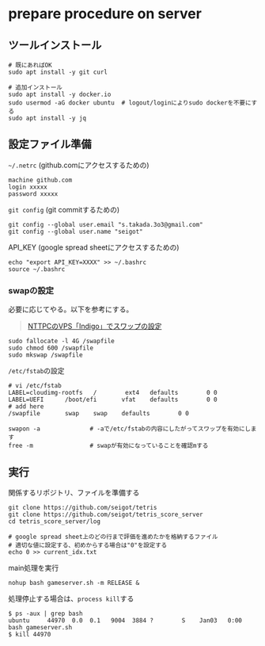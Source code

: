 # prepare procedure on server 

## ツールインストール

```
# 既にあればOK
sudo apt install -y git curl

# 追加インストール
sudo apt install -y docker.io
sudo usermod -aG docker ubuntu  # logout/loginによりsudo dockerを不要にする
sudo apt install -y jq
```

## 設定ファイル準備

`~/.netrc` (github.comにアクセスするための)

```
machine github.com
login xxxxx
password xxxxx
```

`git config` (git commitするための)

```
git config --global user.email "s.takada.3o3@gmail.com"
git config --global user.name "seigot"
```

API_KEY (google spread sheetにアクセスするための)

```
echo "export API_KEY=XXXX" >> ~/.bashrc
source ~/.bashrc
```

### swapの設定

必要に応じてやる。以下を参考にする。
> [NTTPCのVPS「Indigo」でスワップの設定](https://qiita.com/mmmmmmmmmmmmm/items/7e6648ecb6874441f995)

```
sudo fallocate -l 4G /swapfile
sudo chmod 600 /swapfile
sudo mkswap /swapfile
```

`/etc/fstab`の設定

```
# vi /etc/fstab
LABEL=cloudimg-rootfs   /        ext4   defaults        0 0
LABEL=UEFI      /boot/efi       vfat    defaults        0 0
# add here
/swapfile       swap    swap    defaults        0 0
```

```
swapon -a              # -aで/etc/fstabの内容にしたがってスワップを有効にします
free -m                # swapが有効になっていることを確認mする
```

## 実行

関係するリポジトリ、ファイルを準備する

```
git clone https://github.com/seigot/tetris
git clone https://github.com/seigot/tetris_score_server
cd tetris_score_server/log
```

```
# google spread sheet上のどの行まで評価を進めたかを格納するファイル
# 適切な値に設定する、初めからする場合は"0"を設定する
echo 0 >> current_idx.txt
```

main処理を実行

```
nohup bash gameserver.sh -m RELEASE &
```

処理停止する場合は、`process kill`する

```
$ ps -aux | grep bash 
ubuntu     44970  0.0  0.1   9004  3884 ?        S    Jan03   0:00 bash gameserver.sh
$ kill 44970
```
